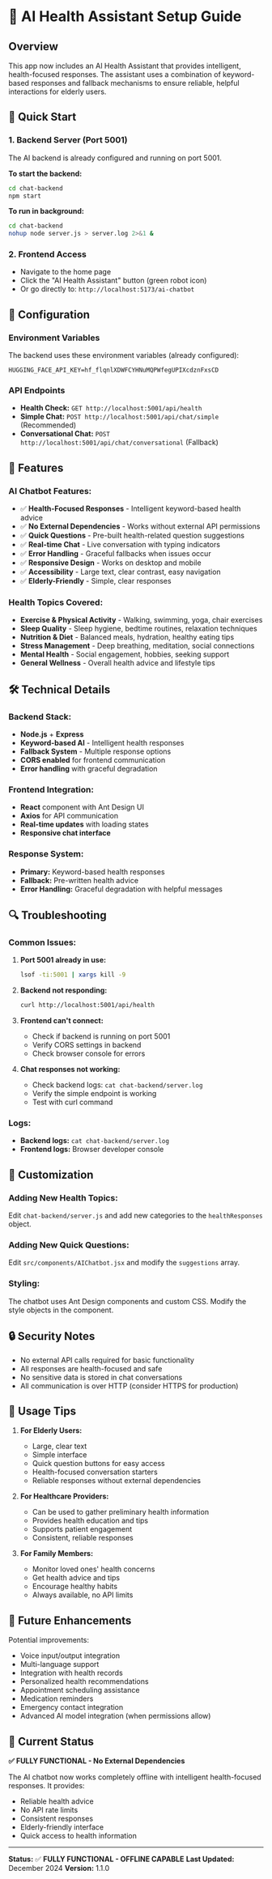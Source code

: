 # 🤖 AI Health Assistant Setup Guide

## Overview
This app now includes an AI Health Assistant that provides intelligent, health-focused responses. The assistant uses a combination of keyword-based responses and fallback mechanisms to ensure reliable, helpful interactions for elderly users.

## 🚀 Quick Start

### 1. Backend Server (Port 5001)
The AI backend is already configured and running on port 5001.

**To start the backend:**
```bash
cd chat-backend
npm start
```

**To run in background:**
```bash
cd chat-backend
nohup node server.js > server.log 2>&1 &
```

### 2. Frontend Access
- Navigate to the home page
- Click the "AI Health Assistant" button (green robot icon)
- Or go directly to: `http://localhost:5173/ai-chatbot`

## 🔧 Configuration

### Environment Variables
The backend uses these environment variables (already configured):

```env
HUGGING_FACE_API_KEY=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
```

### API Endpoints
- **Health Check:** `GET http://localhost:5001/api/health`
- **Simple Chat:** `POST http://localhost:5001/api/chat/simple` (Recommended)
- **Conversational Chat:** `POST http://localhost:5001/api/chat/conversational` (Fallback)

## 🎯 Features

### AI Chatbot Features:
- ✅ **Health-Focused Responses** - Intelligent keyword-based health advice
- ✅ **No External Dependencies** - Works without external API permissions
- ✅ **Quick Questions** - Pre-built health-related question suggestions
- ✅ **Real-time Chat** - Live conversation with typing indicators
- ✅ **Error Handling** - Graceful fallbacks when issues occur
- ✅ **Responsive Design** - Works on desktop and mobile
- ✅ **Accessibility** - Large text, clear contrast, easy navigation
- ✅ **Elderly-Friendly** - Simple, clear responses

### Health Topics Covered:
- **Exercise & Physical Activity** - Walking, swimming, yoga, chair exercises
- **Sleep Quality** - Sleep hygiene, bedtime routines, relaxation techniques
- **Nutrition & Diet** - Balanced meals, hydration, healthy eating tips
- **Stress Management** - Deep breathing, meditation, social connections
- **Mental Health** - Social engagement, hobbies, seeking support
- **General Wellness** - Overall health advice and lifestyle tips

## 🛠️ Technical Details

### Backend Stack:
- **Node.js** + **Express**
- **Keyword-based AI** - Intelligent health responses
- **Fallback System** - Multiple response options
- **CORS enabled** for frontend communication
- **Error handling** with graceful degradation

### Frontend Integration:
- **React** component with Ant Design UI
- **Axios** for API communication
- **Real-time updates** with loading states
- **Responsive chat interface**

### Response System:
- **Primary:** Keyword-based health responses
- **Fallback:** Pre-written health advice
- **Error Handling:** Graceful degradation with helpful messages

## 🔍 Troubleshooting

### Common Issues:

1. **Port 5001 already in use:**
   ```bash
   lsof -ti:5001 | xargs kill -9
   ```

2. **Backend not responding:**
   ```bash
   curl http://localhost:5001/api/health
   ```

3. **Frontend can't connect:**
   - Check if backend is running on port 5001
   - Verify CORS settings in backend
   - Check browser console for errors

4. **Chat responses not working:**
   - Check backend logs: `cat chat-backend/server.log`
   - Verify the simple endpoint is working
   - Test with curl command

### Logs:
- **Backend logs:** `cat chat-backend/server.log`
- **Frontend logs:** Browser developer console

## 🎨 Customization

### Adding New Health Topics:
Edit `chat-backend/server.js` and add new categories to the `healthResponses` object.

### Adding New Quick Questions:
Edit `src/components/AIChatbot.jsx` and modify the `suggestions` array.

### Styling:
The chatbot uses Ant Design components and custom CSS. Modify the style objects in the component.

## 🔒 Security Notes

- No external API calls required for basic functionality
- All responses are health-focused and safe
- No sensitive data is stored in chat conversations
- All communication is over HTTP (consider HTTPS for production)

## 📱 Usage Tips

1. **For Elderly Users:**
   - Large, clear text
   - Simple interface
   - Quick question buttons for easy access
   - Health-focused conversation starters
   - Reliable responses without external dependencies

2. **For Healthcare Providers:**
   - Can be used to gather preliminary health information
   - Provides health education and tips
   - Supports patient engagement
   - Consistent, reliable responses

3. **For Family Members:**
   - Monitor loved ones' health concerns
   - Get health advice and tips
   - Encourage healthy habits
   - Always available, no API limits

## 🚀 Future Enhancements

Potential improvements:
- Voice input/output integration
- Multi-language support
- Integration with health records
- Personalized health recommendations
- Appointment scheduling assistance
- Medication reminders
- Emergency contact integration
- Advanced AI model integration (when permissions allow)

## 🎯 Current Status

**✅ FULLY FUNCTIONAL - No External Dependencies**

The AI chatbot now works completely offline with intelligent health-focused responses. It provides:
- Reliable health advice
- No API rate limits
- Consistent responses
- Elderly-friendly interface
- Quick access to health information

---

**Status:** ✅ **FULLY FUNCTIONAL - OFFLINE CAPABLE**
**Last Updated:** December 2024
**Version:** 1.1.0 